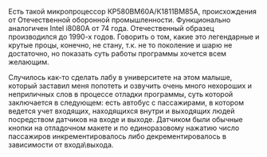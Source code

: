 Есть такой микропроцессор КР580ВМ60А/К1811ВМ85А, происхождения от Отечественной оборонной промышленности.
Функционально аналогичен Intel i8080A от 74 года. Отечественный образец производился до 1990-х годов. 
Говорить о том, какие это легендарные и крутые процы, конечно, не стану, 
т.к. не то поколение и шарю не достаточно, но показать суть работы программы хочется всем желающим.

Случилось как-то сделать лабу в университете на этом малыше,
который заставил меня попотеть и озвучить очень много нехороших и неприличных слов в процессе отладки программы,
суть которой заключается в следующем:
есть автобус с пассажирами, в котором ведется учет входящих, находящихся внутри и выходящих людей
посредством датчиков на входе и выходе. Датчиком были обычные кнопки на отладочном макете и по единоразовому
нажатию число пассажиров инкрементировалось либо декрементировалось в зависимости от входа\выхода.
